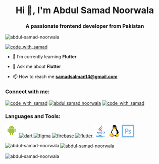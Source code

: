 <h1 align="center">Hi 👋, I'm Abdul Samad Noorwala</h1>
<h3 align="center">A passionate frontend developer from Pakistan</h3>

<p align="left"> <img src="https://komarev.com/ghpvc/?username=abdul-samad-noorwala&label=Profile%20views&color=0e75b6&style=flat" alt="abdul-samad-noorwala" /> </p>

<p align="left"> <a href="https://twitter.com/code_with_samad" target="blank"><img src="https://img.shields.io/twitter/follow/code_with_samad?logo=twitter&style=for-the-badge" alt="code_with_samad" /></a> </p>

- 🌱 I’m currently learning **Flutter**

- 💬 Ask me about **Flutter**

- 📫 How to reach me **samadsalman14@gmail.com**

<h3 align="left">Connect with me:</h3>
<p align="left">
<a href="https://twitter.com/code_with_samad" target="blank"><img align="center" src="https://raw.githubusercontent.com/rahuldkjain/github-profile-readme-generator/master/src/images/icons/Social/twitter.svg" alt="code_with_samad" height="30" width="40" /></a>
<a href="https://fb.com/abdul samad noorwala" target="blank"><img align="center" src="https://raw.githubusercontent.com/rahuldkjain/github-profile-readme-generator/master/src/images/icons/Social/facebook.svg" alt="abdul samad noorwala" height="30" width="40" /></a>
<a href="https://instagram.com/code_with_samad" target="blank"><img align="center" src="https://raw.githubusercontent.com/rahuldkjain/github-profile-readme-generator/master/src/images/icons/Social/instagram.svg" alt="code_with_samad" height="30" width="40" /></a>
</p>

<h3 align="left">Languages and Tools:</h3>
<p align="left"> <a href="https://developer.android.com" target="_blank" rel="noreferrer"> <img src="https://raw.githubusercontent.com/devicons/devicon/master/icons/android/android-original-wordmark.svg" alt="android" width="40" height="40"/> </a> <a href="https://dart.dev" target="_blank" rel="noreferrer"> <img src="https://www.vectorlogo.zone/logos/dartlang/dartlang-icon.svg" alt="dart" width="40" height="40"/> </a> <a href="https://www.figma.com/" target="_blank" rel="noreferrer"> <img src="https://www.vectorlogo.zone/logos/figma/figma-icon.svg" alt="figma" width="40" height="40"/> </a> <a href="https://firebase.google.com/" target="_blank" rel="noreferrer"> <img src="https://www.vectorlogo.zone/logos/firebase/firebase-icon.svg" alt="firebase" width="40" height="40"/> </a> <a href="https://flutter.dev" target="_blank" rel="noreferrer"> <img src="https://www.vectorlogo.zone/logos/flutterio/flutterio-icon.svg" alt="flutter" width="40" height="40"/> </a> <a href="https://www.java.com" target="_blank" rel="noreferrer"> <img src="https://raw.githubusercontent.com/devicons/devicon/master/icons/java/java-original.svg" alt="java" width="40" height="40"/> </a> <a href="https://www.linux.org/" target="_blank" rel="noreferrer"> <img src="https://raw.githubusercontent.com/devicons/devicon/master/icons/linux/linux-original.svg" alt="linux" width="40" height="40"/> </a> <a href="https://www.photoshop.com/en" target="_blank" rel="noreferrer"> <img src="https://raw.githubusercontent.com/devicons/devicon/master/icons/photoshop/photoshop-line.svg" alt="photoshop" width="40" height="40"/> </a> </p>

<p><img align="left" src="https://github-readme-stats.vercel.app/api/top-langs?username=abdul-samad-noorwala&show_icons=true&locale=en&layout=compact" alt="abdul-samad-noorwala" /></p>

<p>&nbsp;<img align="center" src="https://github-readme-stats.vercel.app/api?username=abdul-samad-noorwala&show_icons=true&locale=en" alt="abdul-samad-noorwala" /></p>

<p><img align="center" src="https://github-readme-streak-stats.herokuapp.com/?user=abdul-samad-noorwala&" alt="abdul-samad-noorwala" /></p>
